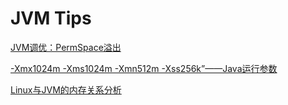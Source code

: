 # JVM Tips
[ JVM调优：PermSpace溢出]("http://blog.csdn.net/blueheart20/article/details/39859733")

[-Xmx1024m -Xms1024m -Xmn512m -Xss256k”——Java运行参数]("http://blog.sina.com.cn/s/blog_60cc33d70100or93.html")


[Linux与JVM的内存关系分析](http://www.tuicool.com/articles/y2eQ3a)

